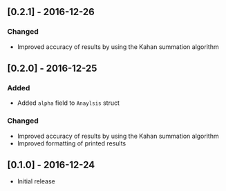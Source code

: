 ## [0.2.1] - 2016-12-26

### Changed
- Improved accuracy of results by using the Kahan summation algorithm

## [0.2.0] - 2016-12-25

### Added
- Added `alpha` field to `Anaylsis` struct

### Changed
- Improved accuracy of results by using the Kahan summation algorithm
- Improved formatting of printed results

## [0.1.0] - 2016-12-24
- Initial release
